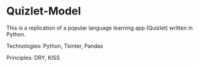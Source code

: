 # Quizlet-Model
This is a replication of a popular language learning app (Quizlet) written in Python.

Technologies: Python, Tkinter, Pandas

Principles: DRY, KISS
